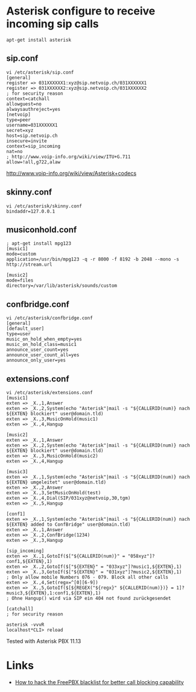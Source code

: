 # Asterisk configure to receive incoming sip calls

    apt-get install asterisk

## sip.conf

	vi /etc/asterisk/sip.conf
	[general]
	register => 031XXXXXX1:xyz@sip.netvoip.ch/031XXXXXX1
	register => 031XXXXXX2:xyz@sip.netvoip.ch/031XXXXXX2
	; for security reason
	context=catchall
	allowguest=no
	alwaysauthreject=yes
	[netvoip]
	type=peer
	username=031XXXXXX1
	secret=xyz
	host=sip.netvoip.ch
	insecure=invite
	context=sip_incoming
	nat=no
	; http://www.voip-info.org/wiki/view/ITU+G.711
	allow=!all,g722,alaw

<http://www.voip-info.org/wiki/view/Asterisk+codecs>

## skinny.conf

	vi /etc/asterisk/skinny.conf
	bindaddr=127.0.0.1

## musiconhold.conf

	; apt-get install mpg123
	[music1]
	mode=custom
	application=/usr/bin/mpg123 -q -r 8000 -f 8192 -b 2048 --mono -s http://stream.url

	[music2]
	mode=files
	directory=/var/lib/asterisk/sounds/custom

## confbridge.conf

	vi /etc/asterisk/confbridge.conf
	[general]
	[default_user]
	type=user
	music_on_hold_when_empty=yes
	music_on_hold_class=music1
	announce_user_count=yes
	announce_user_count_all=yes
	announce_only_user=yes

## extensions.conf

	vi /etc/asterisk/extensions.conf
	[music1]
	exten => _X.,1,Answer
	exten => _X.,2,System(echo "Asterisk"|mail -s "${CALLERID(num)} nach ${EXTEN} blockiert" user@domain.tld)
	exten => _X.,3,MusicOnHold(music1)
	exten => _X.,4,Hangup

	[music2]
	exten => _X.,1,Answer
	exten => _X.,2,System(echo "Asterisk"|mail -s "${CALLERID(num)} nach ${EXTEN} blockiert" user@domain.tld)
	exten => _X.,3,MusicOnHold(music2)
	exten => _X.,4,Hangup

	[music3]
	exten => _X.,1,System(echo "Asterisk"|mail -s "${CALLERID(num)} nach ${EXTEN} umgeleitet" user@domain.tld)
	exten => _X.,2,Answer
	exten => _X.,3,SetMusicOnHold(test)
	exten => _X.,4,Dial(SIP/031xyz@netvoip,30,tgm)
	exten => _X.,5,Hangup

	[conf1]
	exten => _X.,1,System(echo "Asterisk"|mail -s "${CALLERID(num)} nach ${EXTEN} added to ConfBridge" user@domain.tld)
	exten => _X.,1,Answer
	exten => _X.,2,ConfBridge(1234)
	exten => _X.,3,Hangup

	[sip_incoming]
	exten => _X.,1,GotoIf($["${CALLERID(num)}" = "058xyz"]?conf1,${EXTEN},1)
	exten => _X.,2,GotoIf($["${EXTEN}" = "033xyz"]?music1,${EXTEN},1)
	exten => _X.,3,GotoIf($["${EXTEN}" = "031xyz"]?music2,${EXTEN},1)
	; Only allow mobile Numbers 076 - 079. Block all other calls
	exten => _X.,4,Set(regx=^[0][6-9])
	exten => _X.,5,GotoIf($[${REGEX("${regx}" ${CALLERID(num)})} = 1]?music3,${EXTEN},1:conf1,${EXTEN},1)
	; Ohne Hangup() wird via SIP ein 404 not found zurückgesendet

	[catchall]
	; for security reason

	asterisk -vvvR
	localhost*CLI> reload

Tested with Asterisk PBX 11.13

# Links

* [How to hack the FreePBX blacklist for better call blocking capability ](http://tech.iprock.com/?p=10261)
